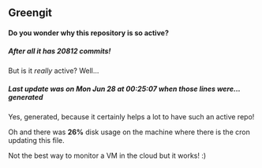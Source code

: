 ## Greengit

#### Do you wonder why this repository is so active?

##### After all it has 20812 commits!

But is it *really* active? Well...

##### Last update was on Mon Jun 28 at 00:25:07 when those lines were... generated

Yes, generated, because it certainly helps a lot to have such an active repo!

Oh and there was **26%** disk usage on the machine
where there is the cron updating this file.

Not the best way to monitor a VM in the cloud but it works! :)
